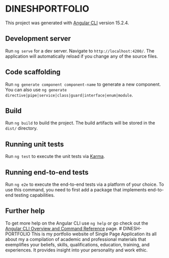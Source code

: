 # DINESHPORTFOLIO

This project was generated with [Angular CLI](https://github.com/angular/angular-cli) version 15.2.4.

## Development server

Run `ng serve` for a dev server. Navigate to `http://localhost:4200/`. The application will automatically reload if you change any of the source files.

## Code scaffolding

Run `ng generate component component-name` to generate a new component. You can also use `ng generate directive|pipe|service|class|guard|interface|enum|module`.

## Build

Run `ng build` to build the project. The build artifacts will be stored in the `dist/` directory.

## Running unit tests

Run `ng test` to execute the unit tests via [Karma](https://karma-runner.github.io).

## Running end-to-end tests

Run `ng e2e` to execute the end-to-end tests via a platform of your choice. To use this command, you need to first add a package that implements end-to-end testing capabilities.

## Further help

To get more help on the Angular CLI use `ng help` or go check out the [Angular CLI Overview and Command Reference](https://angular.io/cli) page.
#   D I N E S H - P O R T F O L I O   T h i s   i s   m y   p o r t f o l i o   w e b s i t e   o f   S i n g l e   P a g e   A p p l i c a t i o n   i t s   a l l   a b o u t   m y   a   c o m p i l a t i o n   o f   a c a d e m i c   a n d   p r o f e s s i o n a l   m a t e r i a l s   t h a t   e x e m p l i f i e s   y o u r   b e l i e f s ,   s k i l l s ,   q u a l i f i c a t i o n s ,   e d u c a t i o n ,   t r a i n i n g ,   a n d   e x p e r i e n c e s .   I t   p r o v i d e s   i n s i g h t   i n t o   y o u r   p e r s o n a l i t y   a n d   w o r k   e t h i c .    
 